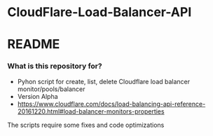 # CloudFlare-Load-Balancer-API

# README #

### What is this repository for? ###

* Pyhon script for create, list, delete Cloudflare load balancer monitor/pools/balancer
* Version Alpha
* https://www.cloudflare.com/docs/load-balancing-api-reference-20161220.html#load-balancer-monitors-properties

The scripts require some fixes and code optimizations
